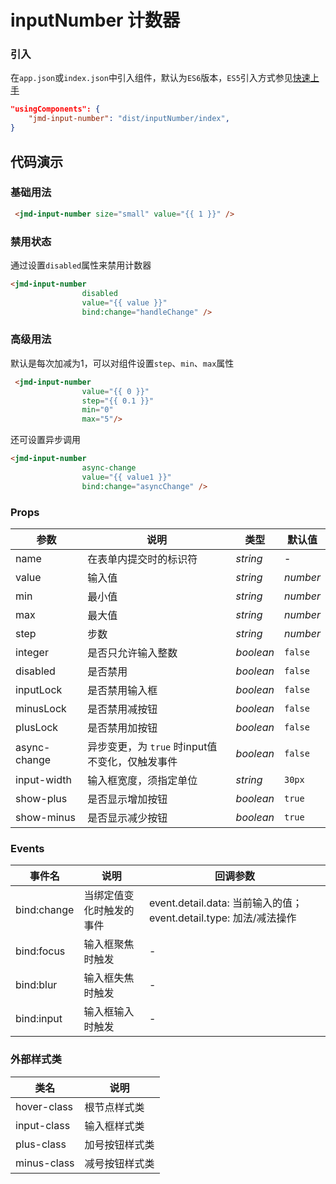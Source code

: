 # inputNumber 计数器

### 引入

在`app.json`或`index.json`中引入组件，默认为`ES6`版本，`ES5`引入方式参见[快速上手](#/quickstart)

```json
"usingComponents": {
    "jmd-input-number": "dist/inputNumber/index",
}
```

## 代码演示

### 基础用法

```html
 <jmd-input-number size="small" value="{{ 1 }}" />
```

### 禁用状态

通过设置`disabled`属性来禁用计数器

```html
<jmd-input-number
                disabled
                value="{{ value }}"
                bind:change="handleChange" />
```

### 高级用法

默认是每次加减为1，可以对组件设置`step`、`min`、`max`属性

```html
 <jmd-input-number
                value="{{ 0 }}"
                step="{{ 0.1 }}"
                min="0"
                max="5"/>
```
还可设置异步调用

```html
<jmd-input-number
                async-change
                value="{{ value1 }}"
                bind:change="asyncChange" />
```
### Props

| 参数 | 说明 | 类型 | 默认值 |
|-----------|-----------|-----------|-------------|
| name | 在表单内提交时的标识符 | *string* | - |
| value | 输入值 | *string* | *number* | 最小值 |
| min | 最小值 | *string* | *number* | `1` |
| max | 最大值 | *string* | *number* | - |
| step | 步数 | *string* | *number* | `1` |
| integer | 是否只允许输入整数 | *boolean* | `false` |
| disabled | 是否禁用 | *boolean* | `false` |
| inputLock | 是否禁用输入框 | *boolean* | `false` |
| minusLock | 是否禁用减按钮 | *boolean* | `false` |
| plusLock | 是否禁用加按钮 | *boolean* | `false` |
| async-change | 异步变更，为 `true` 时input值不变化，仅触发事件 | *boolean* | `false` |
| input-width | 输入框宽度，须指定单位 | *string* | `30px` |
| show-plus | 是否显示增加按钮 | *boolean* | `true` |
| show-minus | 是否显示减少按钮 | *boolean* | `true` |

### Events

| 事件名 | 说明 | 回调参数 |
|-----------|-----------|-----------|
| bind:change | 当绑定值变化时触发的事件 | event.detail.data: 当前输入的值；event.detail.type: 加法/减法操作|
| bind:focus | 输入框聚焦时触发 | - |
| bind:blur | 输入框失焦时触发 | - |
| bind:input | 输入框输入时触发 | - |

### 外部样式类

| 类名 | 说明 |
|-----------|-----------|
| hover-class | 根节点样式类 |
| input-class | 输入框样式类 |
| plus-class | 加号按钮样式类 |
| minus-class | 减号按钮样式类 |
